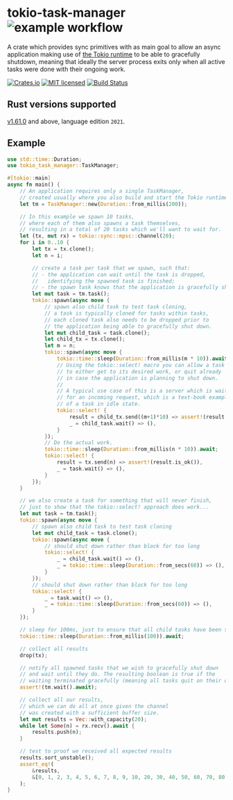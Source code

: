 # tokio-task-manager ![example workflow](https://github.com/github/docs/actions/workflows/main.yml/badge.svg)

A crate which provides sync primitives with as main goal
to allow an async application making use of [the Tokio runtime](https://tokio.rs/)
to be able to gracefully shutdown, meaning that ideally the server process exits
only when all active tasks were done with their ongoing work.

[![Crates.io][crates-badge]][crates-url]
[![MIT licensed][mit-badge]][mit-url]
[![Build Status][actions-badge]][actions-url]

[crates-badge]: https://img.shields.io/crates/v/tokio-task-manager.svg
[crates-url]: https://crates.io/crates/tokio-task-manager
[mit-badge]: https://img.shields.io/badge/license-MIT-blue.svg
[mit-url]: https://github.com/ota-insight/tokio-task-manager/blob/master/LICENSE
[actions-badge]: https://github.com/ota-insight/tokio-task-manager/workflows/CI/badge.svg
[actions-url]: https://github.com/ota-insight/tokio-task-manager/actions?query=workflow%3ACI+branch%main

## Rust versions supported

[v1.61.0](https://blog.rust-lang.org/2022/05/19/Rust-1.61.0.html) and above,
language edition `2021`.

## Example

```rust
use std::time::Duration;
use tokio_task_manager::TaskManager;

#[tokio::main]
async fn main() {
    // An application requires only a single TaskManager,
    // created usually where you also build and start the Tokio runtime.
    let tm = TaskManager::new(Duration::from_millis(200));

    // In this example we spawn 10 tasks,
    // where each of them also spawns a task themselves,
    // resulting in a total of 20 tasks which we'll want to wait for.
    let (tx, mut rx) = tokio::sync::mpsc::channel(20);
    for i in 0..10 {
        let tx = tx.clone();
        let n = i;

        // create a task per task that we spawn, such that:
        // - the application can wait until the task is dropped,
        //   identifying the spawned task is finished;
        // - the spawn task knows that the application is gracefully shutting down (.wait);
        let mut task = tm.task();
        tokio::spawn(async move {
            // spawn also child task to test task cloning,
            // a task is typically cloned for tasks within tasks,
            // each cloned task also needs to be dropped prior to
            // the application being able to gracefully shut down.
            let mut child_task = task.clone();
            let child_tx = tx.clone();
            let m = n;
            tokio::spawn(async move {
                tokio::time::sleep(Duration::from_millis(m * 10)).await;
                // Using the tokio::select! macro you can allow a task
                // to either get to its desired work, or quit already
                // in case the application is planning to shut down.
                //
                // A typical use case of this is a server which is waiting
                // for an incoming request, which is a text-book example
                // of a task in idle state.
                tokio::select! {
                    result = child_tx.send((m+1)*10) => assert!(result.is_ok()),
                    _ = child_task.wait() => (),
                }
            });
            // Do the actual work.
            tokio::time::sleep(Duration::from_millis(n * 10)).await;
            tokio::select! {
                result = tx.send(n) => assert!(result.is_ok()),
                _ = task.wait() => (),
            }
        });
    }

    // we also create a task for something that will never finish,
    // just to show that the tokio::select! approach does work...
    let mut task = tm.task();
    tokio::spawn(async move {
        // spawn also child task to test task cloning
        let mut child_task = task.clone();
        tokio::spawn(async move {
            // should shut down rather than block for too long
            tokio::select! {
                _ = child_task.wait() => (),
                _ = tokio::time::sleep(Duration::from_secs(60)) => (),
            }
        });
        // should shut down rather than block for too long
        tokio::select! {
            _ = task.wait() => (),
            _ = tokio::time::sleep(Duration::from_secs(60)) => (),
        }
    });

    // sleep for 100ms, just to ensure that all child tasks have been spawned as well
    tokio::time::sleep(Duration::from_millis(100)).await;

    // collect all results
    drop(tx);

    // notify all spawned tasks that we wish to gracefully shut down
    // and wait until they do. The resulting boolean is true if the
    // waiting terminated gracefully (meaning all tasks quit on their own while they were idle).
    assert!(tm.wait().await);

    // collect all our results,
    // which we can do all at once given the channel
    // was created with a sufficient buffer size.
    let mut results = Vec::with_capacity(20);
    while let Some(n) = rx.recv().await {
        results.push(n);
    }

    // test to proof we received all expected results
    results.sort_unstable();
    assert_eq!(
        &results,
        &[0, 1, 2, 3, 4, 5, 6, 7, 8, 9, 10, 20, 30, 40, 50, 60, 70, 80, 90, 100]
    );
}
```
